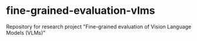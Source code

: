 # fine-grained-evaluation-vlms
Repository for research project "Fine-grained evaluation of Vision Language Models (VLMs)"
